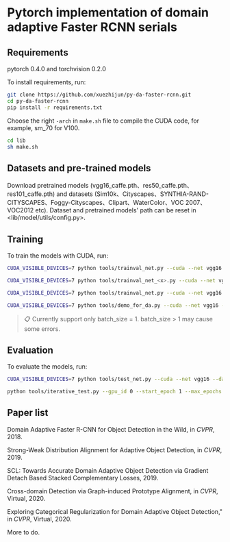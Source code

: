 # Pytorch implementation of domain adaptive Faster RCNN serials

## Requirements

pytorch 0.4.0 and torchvision 0.2.0

To install requirements, run:
```bash
git clone https://github.com/xuezhijun/py-da-faster-rcnn.git
cd py-da-faster-rcnn
pip install -r requirements.txt
```

Choose the right `-arch` in `make.sh` file to compile the CUDA code, for example, sm_70 for V100.
```bash
cd lib
sh make.sh
```

## Datasets and pre-trained models

Download pretrained models (vgg16_caffe.pth、res50_caffe.pth、res101_caffe.pth) and datasets (Sim10k、Cityscapes、SYNTHIA-RAND-CITYSCAPES、Foggy-Cityscapes、Clipart、WaterColor、VOC 2007、VOC2012 etc).
Dataset and pretrained models' path can be reset in <lib/model/utils/config.py>.

## Training

To train the models with CUDA, run:

```bash
CUDA_VISIBLE_DEVICES=7 python tools/trainval_net.py --cuda --net vgg16 --dataset sim10k
```

```bash
CUDA_VISIBLE_DEVICES=7 python tools/trainval_net_<x>.py --cuda --net vgg16 --dataset sim10k --dataset_t cityscape_car
```

```bash
CUDA_VISIBLE_DEVICES=7 python tools/trainval_net.py --cuda --net vgg16 --dataset sim10k --dataset_t cityscape_car --r --load_name models/vgg16/sim10k/frcnn.pth --start_epoch 5 --max_epochs 10
```

```bash
CUDA_VISIBLE_DEVICES=7 python tools/demo_for_da.py --cuda --net vgg16 --dataset_t cityscape_car --da_method DA --load_name models/vgg16/sim10k/frcnn.pth
```

>📋 Currently support only batch_size = 1. batch_size > 1 may cause some errors.

## Evaluation

To evaluate the models, run:

```bash
CUDA_VISIBLE_DEVICES=7 python tools/test_net.py --cuda --net vgg16 --dataset cityscape_car --r --load_name models/vgg16/sim10k/frcnn.pth
```

```bash
python tools/iterative_test.py --gpu_id 0 --start_epoch 1 --max_epochs 10 --test_script tools/test_net_<x>.py --net vgg16 --dataset cityscape_car --load_name models/vgg16/frcnn.pth
```

## Paper list

Domain Adaptive Faster R-CNN for Object Detection in the Wild, in *CVPR*, 2018.

Strong-Weak Distribution Alignment for Adaptive Object Detection, in *CVPR*, 2019.

SCL: Towards Accurate Domain Adaptive Object Detection via Gradient Detach Based Stacked Complementary Losses, 2019.

Cross-domain Detection via Graph-induced Prototype Alignment, in *CVPR*, Virtual, 2020.

Exploring Categorical Regularization for Domain Adaptive Object Detection," in *CVPR*, Virtual, 2020.

More to do.
